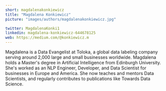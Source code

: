 ```yaml
---
short: magdalenakonkiewicz
title: "Magdalena Konkiewicz"
picture: "images/authors/magdalenakonkiewicz.jpg"

twitter: MagdalenaKonki1
linkedin: magdalena-konkiewicz-644678125
web: https://medium.com/@konkiewicz.m
---
```


Magdalena is a Data Evangelist at Toloka, a global data labeling company
serving around 2,000 large and small businesses worldwide. Magdalena
holds a Master's degree in Artificial Intelligence from Edinburgh University.
She's worked as an NLP Engineer, Developer, and Data Scientist for businesses
in Europe and America. She now teaches and mentors Data Scientists, and
regularly contributes to publications like Towards Data Science.